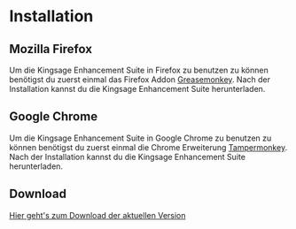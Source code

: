 # Installation

## Mozilla Firefox

Um die Kingsage Enhancement Suite in Firefox zu benutzen zu können benötigst du zuerst einmal das Firefox Addon [Greasemonkey](https://addons.mozilla.org/firefox/addon/greasemonkey/).
Nach der Installation kannst du die Kingsage Enhancement Suite herunterladen.

## Google Chrome

Um die Kingsage Enhancement Suite in Google Chrome zu benutzen zu können benötigst du zuerst einmal die Chrome Erweiterung [Tampermonkey](https://chrome.google.com/webstore/detail/tampermonkey/dhdgffkkebhmkfjojejmpbldmpobfkfo).
Nach der Installation kannst du die Kingsage Enhancement Suite herunterladen.

## Download

[Hier geht's zum Download der aktuellen Version]()
